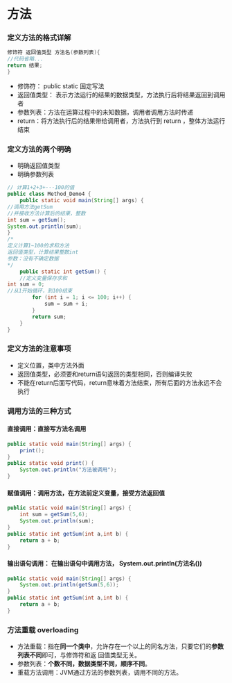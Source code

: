# 方法

###   定义方法的格式详解

```java
修饰符 返回值类型 方法名(参数列表){
//代码省略...
return 结果;
}
```

- 修饰符： public static 固定写法
- 返回值类型： 表示方法运行的结果的数据类型，方法执行后将结果返回到调用者
- 参数列表：方法在运算过程中的未知数据，调用者调用方法时传递
- return：将方法执行后的结果带给调用者，方法执行到 return ，整体方法运行结束

###  定义方法的两个明确

- 明确返回值类型
- 明确参数列表

```java
// 计算1+2+3+···100的值
public class Method_Demo4 {
	public static void main(String[] args) {
//调用方法getSum
//并接收方法计算后的结果，整数
int sum = getSum();
System.out.println(sum);
}
/*
定义计算1~100的求和方法
返回值类型，计算结果整数int
参数：没有不确定数据
*/
    public static int getSum() {
	//定义变量保存求和
int sum = 0;
//从1开始循环，到100结束
		for (int i = 1; i <= 100; i++) {
			sum = sum + i;
		}
		return sum;
	}
}

```

###  定义方法的注意事项

- 定义位置，类中方法外面
- 返回值类型，必须要和return语句返回的类型相同，否则编译失败
- 不能在return后面写代码，return意味着方法结束，所有后面的方法永远不会执行

### 调用方法的三种方式

#### 	直接调用：直接写方法名调用

```java
public static void main(String[] args) {
 	print();
}
public static void print() {
	System.out.println("方法被调用");
}
```

#### 赋值调用：调用方法，在方法前定义变量，接受方法返回值

```java
public static void main(String[] args) {
	int sum = getSum(5,6);
	System.out.println(sum);
}
public static int getSum(int a,int b) {
	return a + b;
}

```

#### 输出语句调用： 在输出语句中调用方法， System.out.println(方法名()) 

```java
public static void main(String[] args) {
	System.out.println(getSum(5,6));
}
public static int getSum(int a,int b) {
	return a + b;
}

```

###  方法重载 overloading

- 方法重载：指在**同一个类中**，允许存在一个以上的同名方法，只要它们的**参数列表不同**即可，与修饰符和返 回值类型无关。 
- 参数列表：**个数不同，数据类型不同，顺序不同**。
-  重载方法调用：JVM通过方法的参数列表，调用不同的方法。
